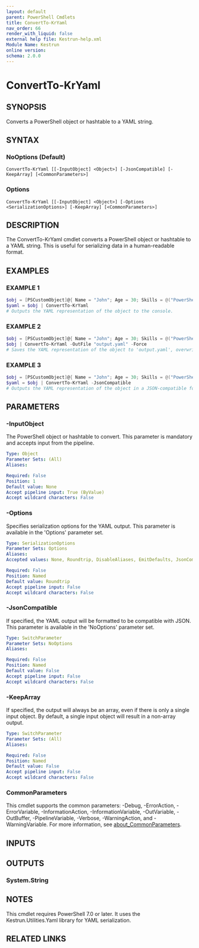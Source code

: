 ```yaml
---
layout: default
parent: PowerShell Cmdlets
title: ConvertTo-KrYaml
nav_order: 66
render_with_liquid: false
external help file: Kestrun-help.xml
Module Name: Kestrun
online version:
schema: 2.0.0
---
```


# ConvertTo-KrYaml

## SYNOPSIS
Converts a PowerShell object or hashtable to a YAML string.

## SYNTAX

### NoOptions (Default)
```
ConvertTo-KrYaml [[-InputObject] <Object>] [-JsonCompatible] [-KeepArray] [<CommonParameters>]
```

### Options
```
ConvertTo-KrYaml [[-InputObject] <Object>] [-Options <SerializationOptions>] [-KeepArray] [<CommonParameters>]
```

## DESCRIPTION
The ConvertTo-KrYaml cmdlet converts a PowerShell object or hashtable to a
YAML string.
This is useful for serializing data in a human-readable format.

## EXAMPLES

### EXAMPLE 1
```powershell
$obj = [PSCustomObject]@{ Name = "John"; Age = 30; Skills = @("PowerShell", "YAML") }
$yaml = $obj | ConvertTo-KrYaml
# Outputs the YAML representation of the object to the console.
```

### EXAMPLE 2
```powershell
$obj = [PSCustomObject]@{ Name = "John"; Age = 30; Skills = @("PowerShell", "YAML") }
$obj | ConvertTo-KrYaml -OutFile "output.yaml" -Force
# Saves the YAML representation of the object to 'output.yaml', overwriting the file if it already exists.
```

### EXAMPLE 3
```powershell
$obj = [PSCustomObject]@{ Name = "John"; Age = 30; Skills = @("PowerShell", "YAML") }
$yaml = $obj | ConvertTo-KrYaml -JsonCompatible
# Outputs the YAML representation of the object in a JSON-compatible format to the console.
```

## PARAMETERS

### -InputObject
The PowerShell object or hashtable to convert.
This parameter is mandatory and accepts input from the pipeline.

```yaml
Type: Object
Parameter Sets: (All)
Aliases:

Required: False
Position: 1
Default value: None
Accept pipeline input: True (ByValue)
Accept wildcard characters: False
```

### -Options
Specifies serialization options for the YAML output.
This parameter is available in the 'Options' parameter set.

```yaml
Type: SerializationOptions
Parameter Sets: Options
Aliases:
Accepted values: None, Roundtrip, DisableAliases, EmitDefaults, JsonCompatible, DefaultToStaticType, WithIndentedSequences, OmitNullValues, UseFlowStyle, UseSequenceFlowStyle

Required: False
Position: Named
Default value: Roundtrip
Accept pipeline input: False
Accept wildcard characters: False
```

### -JsonCompatible
If specified, the YAML output will be formatted to be compatible with JSON.
This parameter is available in the 'NoOptions' parameter set.

```yaml
Type: SwitchParameter
Parameter Sets: NoOptions
Aliases:

Required: False
Position: Named
Default value: False
Accept pipeline input: False
Accept wildcard characters: False
```

### -KeepArray
If specified, the output will always be an array, even if there is only a single input object.
By default, a single input object will result in a non-array output.

```yaml
Type: SwitchParameter
Parameter Sets: (All)
Aliases:

Required: False
Position: Named
Default value: False
Accept pipeline input: False
Accept wildcard characters: False
```

### CommonParameters
This cmdlet supports the common parameters: -Debug, -ErrorAction, -ErrorVariable, -InformationAction, -InformationVariable, -OutVariable, -OutBuffer, -PipelineVariable, -Verbose, -WarningAction, and -WarningVariable. For more information, see [about_CommonParameters](http://go.microsoft.com/fwlink/?LinkID=113216).

## INPUTS

## OUTPUTS

### System.String
## NOTES
This cmdlet requires PowerShell 7.0 or later.
It uses the Kestrun.Utilities.Yaml library for YAML serialization.

## RELATED LINKS
